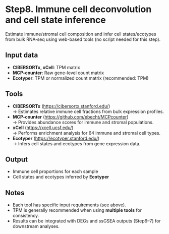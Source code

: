 # Step8. Immune cell deconvolution and cell state inference

Estimate immune/stromal cell composition and infer cell states/ecotypes from bulk RNA‑seq using web-based tools (no script needed for this step).


## Input data
- **CIBERSORTx, xCell**: TPM matrix  
- **MCP-counter**: Raw gene-level count matrix  
- **Ecotyper**: TPM or normalized count matrix (recommended: TPM)

## Tools
- **CIBERSORTx** (https://cibersortx.stanford.edu/)  
  → Estimates relative immune cell fractions from bulk expression profiles.  
- **MCP-counter** (https://github.com/ebecht/MCPcounter)  
  → Provides abundance scores for immune and stromal populations.  
- **xCell** (https://xcell.ucsf.edu/)  
  → Performs enrichment analysis for 64 immune and stromal cell types.  
- **Ecotyper** (https://ecotyper.stanford.edu/)  
  → Infers cell states and ecotypes from gene expression data.


## Output
- Immune cell proportions for each sample  
- Cell states and ecotypes inferred by **Ecotyper**


## Notes
- Each tool has specific input requirements (see above).  
- TPM is generally recommended when using **multiple tools** for consistency.  
- Results can be integrated with DEGs and ssGSEA outputs (Step6–7) for downstream analyses.
